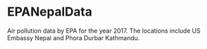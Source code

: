 # EPANepalData
Air pollution data by EPA for the year 2017. The locations include US Embassy Nepal and Phora Durbar Kathmandu.
 
